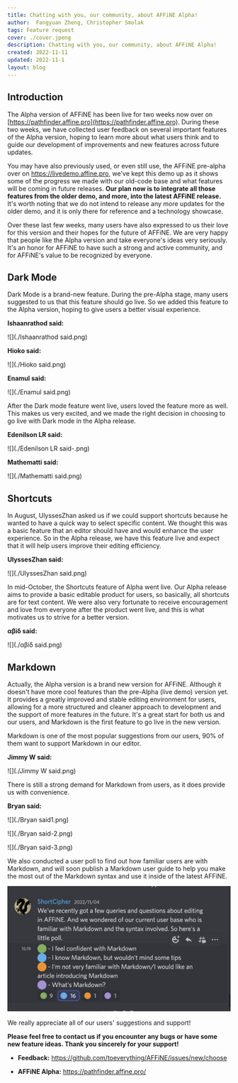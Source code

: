```yaml
---
title: Chatting with you, our community, about AFFiNE Alpha!
author:  Fangyuan Zheng, Christopher Smolak
tags: Feature request
cover: ./cover.jpeng
description: Chatting with you, our community, about AFFiNE Alpha!
created: 2022-11-11
updated: 2022-11-1
layout: blog
---
```


## Introduction
The Alpha version of AFFiNE has been live for two weeks now over on [https://pathfinder.affine.pro](https://pathfinder.affine.pro). During these two weeks, we have collected user feedback on several important features of the Alpha version, hoping to learn more about what users think and to guide our development of improvements and new features across future updates.

You may have also previously used, or even still use, the AFFiNE pre-alpha over on https://livedemo.affine.pro, we've kept this demo up as it shows some of the progress we made with our old-code base and what features will be coming in future releases. **Our plan now is to integrate all those features from the older demo, and more, into the latest AFFiNE release.** It's worth noting that we do not intend to release any more updates for the older demo, and it is only there for reference and a technology showcase.

Over these last few weeks, many users have also expressed to us their love for this version and their hopes for the future of AFFiNE. We are very happy that people like the Alpha version and take everyone's ideas very seriously. It's an honor for AFFiNE to have such a strong and active community, and for AFFiNE's value to be recognized by everyone.


## Dark Mode
Dark Mode is a brand-new feature. During the pre-Alpha stage, many users suggested to us that this feature should go live. So we added this feature to the Alpha version, hoping to give users a better visual experience.

**Ishaanrathod said:**

![](./Ishaanrathod said.png)


**Hioko said:**

![](./Hioko said.png)


**Enamul said:**

![](./Enamul said.png)

After the Dark mode feature went live, users loved the feature more as well. This makes us very excited, and we made the right decision in choosing to go live with Dark mode in the Alpha release.


**Edenilson LR said:**

![](./Edenilson LR said-.png)


**Mathematti said:**

![](./Mathematti said.png)


## Shortcuts
In August, UlyssesZhan asked us if we could support shortcuts because he wanted to have a quick way to select specific content. We thought this was a basic feature that an editor should have and would enhance the user experience. So in the Alpha release, we have this feature live and expect that it will help users improve their editing efficiency.

**UlyssesZhan said:**

![](./UlyssesZhan said.png)


In mid-October, the Shortcuts feature of Alpha went live. Our Alpha release aims to provide a basic editable product for users, so basically, all shortcuts are for text content. We were also very fortunate to receive encouragement and love from everyone after the product went live, and this is what motivates us to strive for a better version.

**αβiδ said:**

![](./αβiδ said.png)


## Markdown

Actually, the Alpha version is a brand new version for AFFiNE. Although it doesn't have more cool features than the pre-Alpha (live demo) version yet. It provides a greatly improved and stable editing environment for users, allowing for a more structured and cleaner approach to development and the support of more features in the future. It's a great start for both us and our users, and Markdown is the first feature to go live in the new version.

Markdown is one of the most popular suggestions from our users, 90% of them want to support Markdown in our editor.

**Jimmy W said:**

![](./Jimmy W said.png)


There is still a strong demand for Markdown from users, as it does provide us with convenience.

**Bryan said:**

![](./Bryan said1.png)

![](./Bryan said-2.png)

![](./Bryan said-3.png)

We also conducted a user poll to find out how familiar users are with Markdown, and will soon publish a Markdown user guide to help you make the most out of the Markdown syntax and use it inside of the latest AFFiNE.

![](./voting.png)

We really appreciate all of our users' suggestions and support! 

**Please feel free to contact us if you encounter any bugs or have some new feature ideas. Thank you sincerely for your support!**

- **Feedback:** https://github.com/toeverything/AFFiNE/issues/new/choose

- **AFFiNE Alpha:** https://pathfinder.affine.pro/
